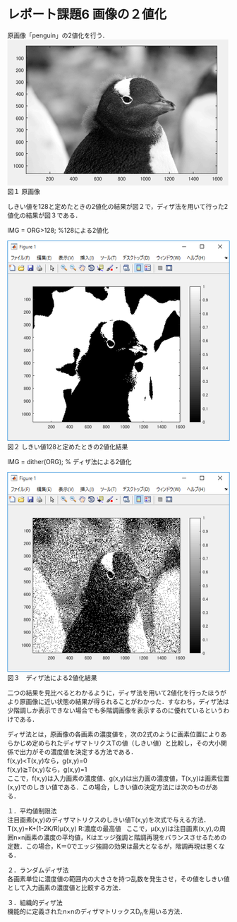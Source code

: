 ﻿# レポート課題6 画像の２値化  

原画像「penguin」の2値化を行う．  
![原画像](https://github.com/penguinbigwave/lecture_image_processing/blob/master/image/penguin2_1.png?raw=true)  
図１ 原画像  

しきい値を128と定めたときの2値化の結果が図２で，ディザ法を用いて行った2値化の結果が図３である．  
  
IMG = ORG>128;  %128による2値化
  
![原画像](https://github.com/penguinbigwave/lecture_image_processing/blob/master/image/penguin6_1.png?raw=true)  
図２ しきい値128と定めたときの2値化結果  
  
  
IMG = dither(ORG); % ディザ法による2値化  

![原画像](https://github.com/penguinbigwave/lecture_image_processing/blob/master/image/penguin6_2.png?raw=true)  
図３　ディザ法による2値化結果  
  
二つの結果を見比べるとわかるように，ディザ法を用いて2値化を行ったほうがより原画像に近い状態の結果が得られることがわかった．すなわち，ディザ法は少階調しか表示できない場合でも多階調画像を表示するのに優れているというわけである．  
  
ディザ法とは，原画像の各画素の濃度値を，次の2式のように画素位置によりあらかじめ定められたディザマトリクスTの値（しきい値）と比較し，その大小関係で出力がその濃度値を決定する方法である．  
 f(x,y)<T(x,y)なら，g(x,y)=0  
 f(x,y)≧T(x,y)なら，g(x,y)=1  
ここで，f(x,y)は入力画素の濃度値、g(x,y)は出力画の濃度値，T(x,y)は画素位置(x,y)でのしきい値である．この場合，しきい値の決定方法には次のものがある．  
  
１．平均値制限法  
注目画素(x,y)のディザマトリクスのしきい値T(x,y)を次式で与える方法．  
  T(x,y)=K+(1-2K/R)μ(x,y) R:濃度の最高値  
ここで，μ(x,y)は注目画素(x,y),の周囲n×n画素の濃度の平均値，Kはエッジ強調と階調再現をバランスさせるための定数．この場合，K＝0でエッジ強調の効果は最大となるが，階調再現は悪くなる．  
  
２．ランダムディザ法  
各画素単位に濃度値の範囲内の大きさを持つ乱数を発生させ，その値をしきい値として入力画素の濃度値と比較する方法．  
  
３．組織的ディザ法  
機能的に定義されたn×nのディザマトリックスD<sub>n</sub>を用いる方法．
